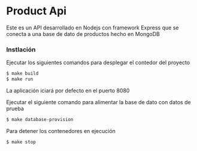 # Product Api


Este es un API desarrollado en Nodejs con framework Express que se conecta a una  base de dato de productos
hecho en MongoDB

### Instlación

Ejecutar los siguientes comandos para desplegar el contedor del proyecto
```sh
$ make build
$ make run
```
La aplicación iciará por defecto en el puerto 8080


Ejecutar el siguiente comando para alimentar la base de dato con datos de prueba
```sh
$ make database-provision
```

Para detener los contenedores en ejecución
```sh
$ make stop
```
